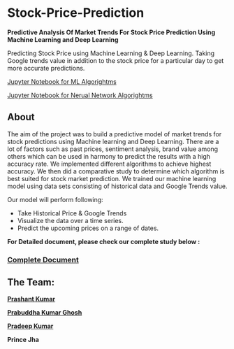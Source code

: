 # Stock-Price-Prediction

**Predictive Analysis Of Market Trends For Stock Price Prediction Using Machine Learning and Deep Learning**

Predicting Stock Price using Machine Learning &amp; Deep Learning. Taking Google trends value in addition to the stock price for a particular day to get more accurate predictions.

[Jupyter Notebook for ML Algorightms](https://github.com/prashant2018/Stock-Price-Prediction/blob/master/Predictive%20Analysis%20of%20Stock%20Price%20Final.ipynb)

[Jupyter Notebook for Nerual Network Algorightms](https://github.com/prashant2018/Stock-Price-Prediction/blob/master/Stock%20Neural%20Networks.ipynb)

## About
The aim of the project was to build a predictive model of market trends for stock predictions using Machine learning and Deep Learning. 
There are a lot of factors such as past prices, sentiment analysis, brand value among others which can be used in harmony to predict the results with a high accuracy rate.
We implemented different algorithms to achieve highest accuracy. We then did a comparative study to determine which algorithm is best suited for stock market prediction.
We trained our machine learning model using data sets consisting of historical data and Google Trends value.

Our model will perform following:
- Take Historical Price & Google Trends
- Visualize the data over a time series.
- Predict the upcoming prices on a range of dates.


**For Detailed document, please check our complete study below :**

### [Complete Document](Stock_Price_Prediction_Document.pdf)

## The Team:

[**Prashant Kumar**](https://github.com/prashant2018)

[**Prabuddha Kumar Ghosh**]( https://github.com/PrabuddhaGhosh )

[**Pradeep Kumar**](https://github.com/kumarpradeephk)

**Prince Jha**
